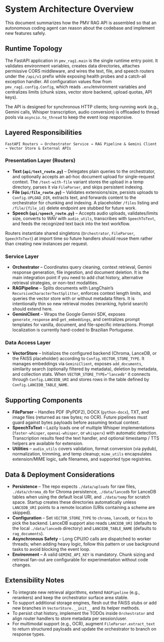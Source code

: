# System Architecture Overview

This document summarizes how the PMV RAG API is assembled so that an autonomous
coding agent can reason about the codebase and implement new features safely.

## Runtime Topology

The FastAPI application in `pmv_rag1.main` is the single runtime entry point. It
validates environment variables, creates data directories, attaches permissive
CORS middleware, and wires the text, file, and speech routers under the
`/api/v1` prefix while exposing health probes and a catch-all exception handler.
All configuration values flow from `pmv_rag1.config.Config`, which reads
`.env`/environment variables and centralizes limits (chunk sizes, vector store
backend, upload quotas, API keys).

The API is designed for synchronous HTTP clients; long-running work (e.g.,
Gemini calls, Whisper transcription, audio conversion) is offloaded to thread
pools via `asyncio.to_thread` to keep the event loop responsive.

## Layered Responsibilities

```
FastAPI Routers → Orchestrator Service → RAG Pipeline & Gemini Client → Vector Store & External APIs
```

### Presentation Layer (Routers)
- **Text (`api/text_route.py`)** – Delegates plain queries to the orchestrator,
and optionally accepts an ad-hoc document upload for single-request context. The
`/text-with-file` variant stores the upload in a temp directory, parses it via
`FileParser`, and skips persistent indexing.
- **File (`api/file_route.py`)** – Validates extensions/size, persists uploads to
`Config.UPLOAD_DIR`, extracts text, and forwards content to the orchestrator for
chunking and indexing. A placeholder `/files` listing and `/file/{file_id}`
delete endpoint are stubbed for future work.
- **Speech (`api/speech_route.py`)** – Accepts audio uploads, validates/limits
size, converts to WAV with `audio_utils`, transcribes with `SpeechToText`, and
feeds the recognized text back into the text workflow.

Routers instantiate shared singletons (`Orchestrator`, `FileParser`,
`SpeechToText`) at import time so future handlers should reuse them rather than
creating new instances per request.

### Service Layer
- **Orchestrator** – Coordinates query cleaning, context retrieval, Gemini
response generation, file ingestion, and document deletion. It is the main
integration point if you need to add chat history, alternative retrieval
strategies, or non-text modalities.
- **RAGPipeline** – Splits documents with LangChain’s
`RecursiveCharacterTextSplitter`, enforces context length limits, and queries
the vector store with or without metadata filters. It is intentionally thin so
new retrieval modes (reranking, hybrid search) should extend here.
- **GeminiClient** – Wraps the Google Gemini SDK, exposes `generate_response`
and `get_embeddings`, and centralizes prompt templates for vanilla, document,
and file-specific interactions. Prompt localization is currently hard-coded to
Brazilian Portuguese.

### Data Access Layer
- **VectorStore** – Initializes the configured backend (Chroma, LanceDB, or the
FAISS placeholder) according to `Config.VECTOR_STORE_TYPE`. It manages
embeddings via `GeminiClient`, exposes `add_documents`, similarity search
(optionally filtered by metadata), deletion by metadata, and collection stats.
When `VECTOR_STORE_TYPE="lancedb"` it connects through `Config.LANCEDB_URI` and
stores rows in the table defined by `Config.LANCEDB_TABLE_NAME`.

## Supporting Components

- **FileParser** – Handles PDF (PyPDF2), DOCX (`python-docx`), TXT, and image
files (returned as raw bytes; no OCR). Future pipelines must guard against bytes
payloads before assuming textual context.
- **SpeechToText** – Lazily loads one of multiple Whisper implementations
(`faster-whisper`, `openai-whisper`, or `whisperx`) with automatic detection.
Transcription results feed the text handler, and optional timestamp / TTS helpers
are available for extension.
- **Utilities** – `audio_utils` covers validation, format conversion (via
pydub), normalization, trimming, and temp cleanup; `mime_utils` encapsulates
extension/MIME logic, safe filenames, and supported type registries.

## Data & Deployment Considerations

- **Persistence** – The repo expects `./data/uploads` for raw files,
`./data/chroma_db` for Chroma persistence, `./data/lancedb` for LanceDB tables
when using the default local URI, and `./data/temp` for scratch space. Startup
creates these directories automatically unless `LANCEDB_URI` points to a remote
location (URIs containing a scheme are skipped).
- **Configuration** – Set `VECTOR_STORE_TYPE` to `chroma`, `lancedb`, or `faiss`
to pick the backend. LanceDB support also reads `LANCEDB_URI` (defaults to the
local `./data/lancedb` directory) and `LANCEDB_TABLE_NAME` (defaults to
`rag_documents`).
- **Asynchronous Safety** – Long CPU/IO calls are dispatched to worker threads;
when adding heavy logic, follow this pattern or use background tasks to avoid
blocking the event loop.
- **Environment** – A valid `GEMINI_API_KEY` is mandatory. Chunk sizing and
retrieval fan-out are configurable for experimentation without code changes.

## Extensibility Notes

- To integrate new retrieval algorithms, extend `RAGPipeline` (e.g., rerankers)
and keep the orchestrator surface area stable.
- To support additional storage engines, flesh out the FAISS stubs or add new
branches in `VectorStore.__init__` and its helper methods.
- To persist chat history, implement the TODOs inside `Orchestrator` and align
router handlers to store metadata per session/user.
- For multimodal support (e.g., OCR), augment `FileParser.extract_text` to
return structured payloads and update the orchestrator to branch on response
types.

